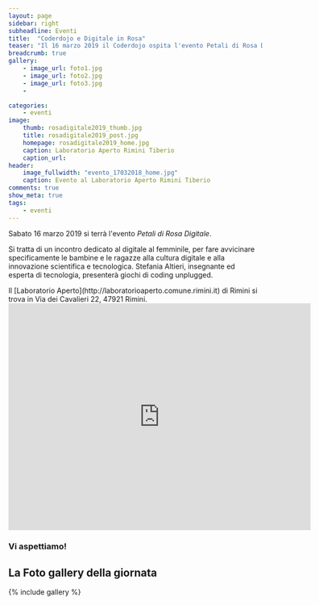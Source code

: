```yaml
---
layout: page
sidebar: right
subheadline: Eventi
title:  "Coderdojo e Digitale in Rosa"
teaser: "Il 16 marzo 2019 il Coderdojo ospita l'evento Petali di Rosa Digitale"
breadcrumb: true
gallery:
    - image_url: foto1.jpg
    - image_url: foto2.jpg
    - image_url: foto3.jpg
    -

categories:
    - eventi
image:
    thumb: rosadigitale2019_thumb.jpg
    title: rosadigitale2019_post.jpg
    homepage: rosadigitale2019_home.jpg
    caption: Laboratorio Aperto Rimini Tiberio
    caption_url:
header:
    image_fullwidth: "evento_17032018_home.jpg"
    caption: Evento al Laboratorio Aperto Rimini Tiberio
comments: true
show_meta: true
tags:
    - eventi
---
```

Sabato 16 marzo 2019 si terrà l'evento *Petali di Rosa Digitale*.

Si tratta di un incontro dedicato al digitale al femminile, per fare avvicinare specificamente le bambine e le ragazze alla cultura digitale e alla innovazione scientifica e tecnologica. Stefania Altieri, insegnante ed esperta di tecnologia, presenterà giochi di coding unplugged.



<!--more-->Il [Laboratorio Aperto](http://laboratorioaperto.comune.rimini.it) di Rimini si trova in Via dei Cavalieri 22, 47921 Rimini.


<iframe src="https://www.google.com/maps/embed?pb=!1m18!1m12!1m3!1d2866.959361511206!2d12.564301251683695!3d44.06354777900686!2m3!1f0!2f0!3f0!3m2!1i1024!2i768!4f13.1!3m3!1m2!1s0x132cc336cd47bf51%3A0xe581edc948251a2e!2sLaboratorio+Aperto+Rimini+Tiberio!5e0!3m2!1sen!2sit!4v1537536736653" width="600" height="450" frameborder="0" style="border:0" allowfullscreen></iframe>

### Vi aspettiamo!



## La Foto gallery della giornata
{% include gallery %}
